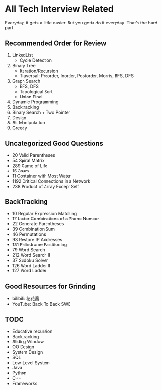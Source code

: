 # All Tech Interview Related
Everyday, it gets a little easier. But you gotta do it everyday. That's the hard part.

## Recommended Order for Review
1. LinkedList
    * Cycle Detection
2. Binary Tree
   * Iteration/Recursion
   * Traversal: Preorder, Inorder, Postorder, Morris, BFS, DFS
3. Graph Search 
   * BFS, DFS
   * Topological Sort
   * Union Find
4. Dynamic Programming
5. Backtracking
6. Binary Search + Two Pointer
7. Design
8. Bit Manipulation
9. Greedy

## Uncategorized Good Questions
* 20 Valid Parentheses
* 54 Spiral Matrix    
* 289 Game of Life
* 15 3sum
* 11 Container with Most Water
* 1192 Critical Connections in a Network
* 238 Product of Array Except Self

## BackTracking
* 10 Regular Expression Matching
* 17 Letter Combinations of a Phone Number
* 22 Generate Parentheses
* 39 Combination Sum
* 46 Permutations
* 93 Restore IP Addresses
* 131	Palindrome Partitioning
* 79 Word Search
* 212 Word Search II
* 37 Sudoku Solver
* 126	Word Ladder II    
* 127 Word Ladder    


## Good Resources for Grinding
* bilibili: 花花酱
* YouTube: Back To Back SWE

## TODO
* Educative recursion
* Backtracking
* Sliding Window
* OO Design
* System Design
* SQL
* Low-Level System
* Java
* Python
* C++
* Frameworks
